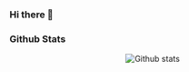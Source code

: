 ### Hi there 👋


<!--
**bluemiv/bluemiv** is a ✨ _special_ ✨ repository because its `README.md` (this file) appears on your GitHub profile.

Here are some ideas to get you started:

- 🔭 I’m currently working on ...
- 🌱 I’m currently learning ...
- 👯 I’m looking to collaborate on ...
- 🤔 I’m looking for help with ...
- 💬 Ask me about ...
- 📫 How to reach me: ...
- 😄 Pronouns: ...
- ⚡ Fun fact: ...
-->

### Github Stats

<p align="center">
  <img src="https://github-readme-stats.vercel.app/api?username=bluemiv&show_icons=true&theme=radical" alt="Github stats" />
</p>

